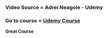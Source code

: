 ### Video Source = Adrei Neagoie - Udemy 
### Go to course = [Udemy Course](https://www.udemy.com/course/complete-react-developer-zero-to-mastery/learn/lecture/14987272?start=15#overview)

**Great Course**
